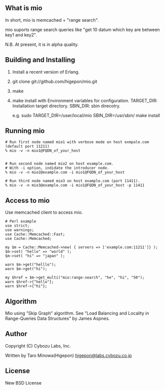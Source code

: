 ## What is mio
In short, mio is memcached + "range search".

mio suports range search queries like "get 10 datum which key are between key1 and key2".

N.B.
At present, it is in alpha quality.

## Building and Installing 
  1. Install a recent version of Erlang.
  2. git clone git://github.com/higepon/mio.git
  3. make
  4. make install with Environment variables for configuration.
     TARGET_DIR: Installation target directory.
     SBIN_DIR: sbin direcotry.

     e.g.
       sudo TARGET_DIR=/user/local/mio SBIN_DIR=/usr/sbin/ make install 

## Running mio

    # Run first node named mio1 with verbose mode on host exmpale.com (default port 11211)
    % mio -v -n mio1@FQDN_of_your_host


    # Run second node named mio2 on host example.com.
    # With -i option, indidate the introducer node.
    % mio -v -n mio2@example.com -i mio1@FQDN_of_your_host

    # Run third node named mio3 on host example.com (port 11411).
    % mio -v -n mio3@example.com -i mio1@FQDN_of_your_host -p 11411

## Access to mio
Use memcached client to access mio.
   
    # Perl example
    use strict;
    use warnings;
    use Cache::Memcached::Fast;
    use Cache::Memcached;

    my $m = Cache::Memcached->new( { servers => ['example.com:11211']} );
    $m->set( "hello" => "world" );
    $m->set( "hi" => "japan" );

    warn $m->get("helllo");
    warn $m->get("hi");

    my $href = $m->get_multi("mio:range-search", "he", "hi", "50");
    warn $href->{"hello"};
    warn $href->{"hi"};

## Algorithm
Mio using "Skip Graph" algorithm.
See "Load Balancing and Locality in Range-Queries Data Structures" by James Aspnes.


## Author
Copyright (C) Cybozu Labs, Inc.

Written by Taro Minowa(Higepon) <higepon@labs.cybozu.co.jp>

## License
New BSD License
